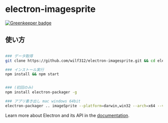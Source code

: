 # electron-imagesprite

[![Greenkeeper badge](https://badges.greenkeeper.io/wilf312/electron-imagesprite.svg)](https://greenkeeper.io/)

## 使い方

```bash

### データ取得
git clone https://github.com/wilf312/electron-imagesprite.git && cd electron-imagesprite

### インストール実行
npm install && npm start


### (初回のみ)
npm install electron-packager -g

### アプリ書き出し mac windows 64bit
electron-packager .. imageSprite --platform=darwin,win32 --arch=x64 --version=1.2.5
```


Learn more about Electron and its API in the [documentation](http://electron.atom.io/docs/latest).

